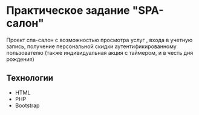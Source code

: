 # Практическое задание "SPA-салон"

Проект спа-салон с возможностью просмотра услуг , входа в учетную запись, получение персональной скидки аутентификированному пользователю (также индивидуальная акция с таймером, и в честь дня рождения)

## Технологии
- HTML
- PHP
- Bootstrap
